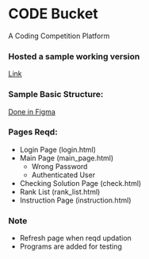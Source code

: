 # CODE Bucket
A Coding Competition Platform

### Hosted a sample working version
[Link](http://ysvg2tafy.pythonanywhere.com/code-bucket)

### Sample Basic Structure:
[Done in Figma](https://www.figma.com/file/Ixw0guPFJvZQBM8bOCJyB6/CODE-Bucket?node-id=0%3A1)


### Pages Reqd:
  - Login Page (login.html)
  - Main Page (main_page.html)
	- Wrong Password
	- Authenticated User
  - Checking Solution Page (check.html)
  - Rank List (rank_list.html)
  - Instruction Page (instruction.html)


### Note

- Refresh page when reqd updation
- Programs are added for testing
 
  
  


